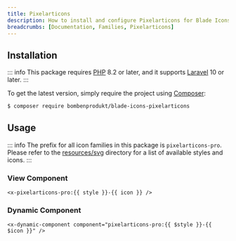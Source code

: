 ```yaml
---
title: Pixelarticons
description: How to install and configure Pixelarticons for Blade Icons.
breadcrumbs: [Documentation, Families, Pixelarticons]
---
```


## Installation

::: info
This package requires [PHP](https://www.php.net/) 8.2 or later, and it supports [Laravel](https://laravel.com/) 10 or later.
:::

To get the latest version, simply require the project using [Composer](https://getcomposer.org/):

```bash
$ composer require bombenprodukt/blade-icons-pixelarticons
```

## Usage

::: info
The prefix for all icon families in this package is `pixelarticons-pro`. Please refer to the [resources/svg](https://github.com/BombenProdukt/blade-icons-pixelarticons/tree/main/resources/svg) directory for a list of available styles and icons.
:::

### View Component

```blade
<x-pixelarticons-pro:{{ style }}-{{ icon }} />
```

### Dynamic Component

```blade
<x-dynamic-component component="pixelarticons-pro:{{ $style }}-{{ $icon }}" />
```
